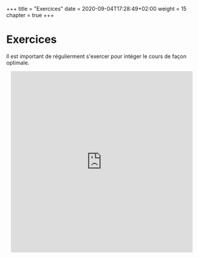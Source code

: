 +++
  title = "Exercices"
  date = 2020-09-04T17:28:49+02:00
  weight = 15
  chapter = true
+++

# Exercices

Il est important de régulierment s'exercer pour intéger le cours de façon optimale. 

<div style="text-align: center"><iframe src="https://giphy.com/embed/UvvK8rOSHPxgjo9ryD" width="480" height="480" frameBorder="0" class="giphy-embed" allowFullScreen></iframe></div> 